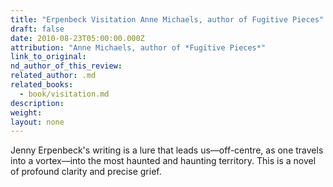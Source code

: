 ```yaml
---
title: "Erpenbeck Visitation Anne Michaels, author of Fugitive Pieces"
draft: false
date: 2010-08-23T05:00:00.000Z
attribution: "Anne Michaels, author of *Fugitive Pieces*"
link_to_original:
nd_author_of_this_review:
related_author: .md
related_books:
  - book/visitation.md
description:
weight:
layout: none
---
```

Jenny Erpenbeck's writing is a lure that leads us––off-centre, as one travels into a vortex––into the most haunted and haunting territory. This is a novel of profound clarity and precise grief.

